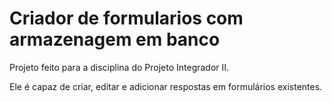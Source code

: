 # Criador de formularios com armazenagem em banco

Projeto feito para a disciplina do Projeto Integrador II.

Ele é capaz de criar, editar e adicionar respostas em formulários existentes.
